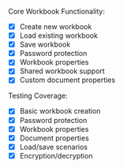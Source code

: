 Core Workbook Functionality:
- [x] Create new workbook
- [x] Load existing workbook
- [x] Save workbook
- [x] Password protection
- [x] Workbook properties
- [x] Shared workbook support
- [x] Custom document properties

Testing Coverage:
- [x] Basic workbook creation
- [x] Password protection
- [x] Workbook properties
- [x] Document properties
- [x] Load/save scenarios
- [x] Encryption/decryption
